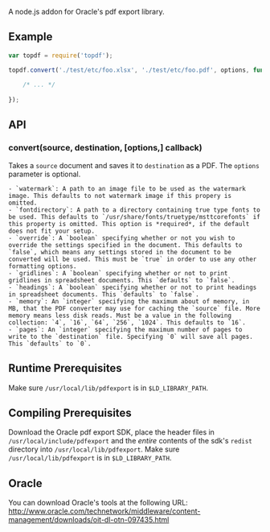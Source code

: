 A node.js addon for Oracle's pdf export library.

## Example

```javascript
var topdf = require('topdf');

topdf.convert('./test/etc/foo.xlsx', './test/etc/foo.pdf', options, function (err, success) {
    
    /* ... */
    
});
```

## API

### convert(source, destination, [options,] callback)

Takes a `source` document and saves it to `destination` as a PDF. The `options` parameter is optional.

    - `watermark`: A path to an image file to be used as the watermark image. This defaults to not watermark image if this propery is omitted.
    - `fontdirectory`: A path to a directory containing true type fonts to be used. This defaults to `/usr/share/fonts/truetype/msttcorefonts` if this property is omitted. This option is *required*, if the default does not fit your setup.
    - `override`: A `boolean` specifying whether or not you wish to override the settings specified in the document. This defaults to `false`, which means any settings stored in the document to be converted will be used. This must be `true` in order to use any other formatting options.
    - `gridlines`: A `boolean` specifying whether or not to print gridlines in spreadsheet documents. This `defaults` to `false`.
    - `headings`: A `boolean` specifying whether or not to print headings in spreadsheet documents. This `defaults` to `false`.
    - `memory`: An `integer` specifying the maximum about of memory, in MB, that the PDF converter may use for caching the `source` file. More memory means less disk reads. Must be a value in the following collection: `4`, `16`, `64`, `256`, `1024`. This defaults to `16`.
    - `pages`: An `integer` specifying the maximum number of pages to write to the `destination` file. Specifying `0` will save all pages. This `defaults` to `0`.

## Runtime Prerequisites

Make sure `/usr/local/lib/pdfexport` is in `$LD_LIBRARY_PATH`.

## Compiling Prerequisites

Download the Oracle pdf export SDK, place the header files in `/usr/local/include/pdfexport` and the *entire* contents of the sdk's `redist` directory into `/usr/local/lib/pdfexport`. Make sure `/usr/local/lib/pdfexport` is in `$LD_LIBRARY_PATH`.

## Oracle

You can download Oracle's tools at the following URL: http://www.oracle.com/technetwork/middleware/content-management/downloads/oit-dl-otn-097435.html